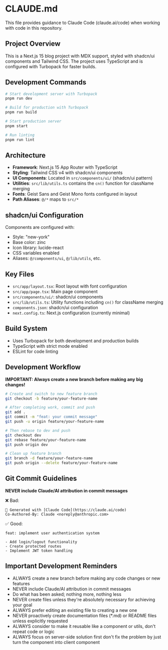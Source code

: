 # CLAUDE.md

This file provides guidance to Claude Code (claude.ai/code) when working with code in this repository.

## Project Overview

This is a Next.js 15 blog project with MDX support, styled with shadcn/ui components and Tailwind CSS. The project uses TypeScript and is configured with Turbopack for faster builds.

## Development Commands

```bash
# Start development server with Turbopack
pnpm run dev

# Build for production with Turbopack
pnpm run build

# Start production server
pnpm start

# Run linting
pnpm run lint
```

## Architecture

- **Framework**: Next.js 15 App Router with TypeScript
- **Styling**: Tailwind CSS v4 with shadcn/ui components
- **UI Components**: Located in `src/components/ui/` (shadcn/ui pattern)
- **Utilities**: `src/lib/utils.ts` contains the `cn()` function for className merging
- **Fonts**: Geist Sans and Geist Mono fonts configured in layout
- **Path Aliases**: `@/*` maps to `src/*`

## shadcn/ui Configuration

Components are configured with:

- Style: "new-york"
- Base color: zinc
- Icon library: lucide-react
- CSS variables enabled
- Aliases: `@/components/ui`, `@/lib/utils`, etc.

## Key Files

- `src/app/layout.tsx`: Root layout with font configuration
- `src/app/page.tsx`: Main page component
- `src/components/ui/`: shadcn/ui components
- `src/lib/utils.ts`: Utility functions including `cn()` for className merging
- `components.json`: shadcn/ui configuration
- `next.config.ts`: Next.js configuration (currently minimal)

## Build System

- Uses Turbopack for both development and production builds
- TypeScript with strict mode enabled
- ESLint for code linting

## Development Workflow

**IMPORTANT: Always create a new branch before making any big changes!**

```bash
# Create and switch to new feature branch
git checkout -b feature/your-feature-name

# After completing work, commit and push
git add .
git commit -m "feat: your commit message"
git push -u origin feature/your-feature-name

# Then rebase to dev and push
git checkout dev
git rebase feature/your-feature-name
git push origin dev

# Clean up feature branch
git branch -d feature/your-feature-name
git push origin --delete feature/your-feature-name
```

## Git Commit Guidelines

**NEVER include Claude/AI attribution in commit messages**

❌ Bad:

```
🤖 Generated with [Claude Code](https://claude.ai/code)
Co-Authored-By: Claude <noreply@anthropic.com>
```

✅ Good:

```
feat: implement user authentication system

- Add login/logout functionality
- Create protected routes
- Implement JWT token handling
```

## Important Development Reminders

- ALWAYS create a new branch before making any code changes or new features
- NEVER include Claude/AI attribution in commit messages
- Do what has been asked; nothing more, nothing less
- NEVER create files unless they're absolutely necessary for achieving your goal
- ALWAYS prefer editing an existing file to creating a new one
- NEVER proactively create documentation files (\*.md) or README files unless explicitly requested
- ALWAYS consider to make it reusable like a component or utils, don't repeat code or logic
- ALWAYS focus on server-side solution first don't fix the problem by just turn the component into client component
